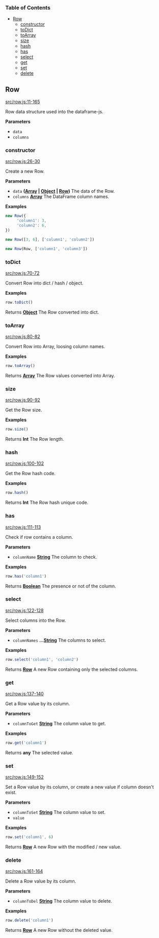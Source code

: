 <!-- Generated by documentation.js. Update this documentation by updating the source code. -->

### Table of Contents

-   [Row](#row)
    -   [constructor](#constructor)
    -   [toDict](#todict)
    -   [toArray](#toarray)
    -   [size](#size)
    -   [hash](#hash)
    -   [has](#has)
    -   [select](#select)
    -   [get](#get)
    -   [set](#set)
    -   [delete](#delete)

## Row

[src/row.js:11-165](https://github.com/Gmousse/dataframe-js/blob/c90b92415af13a1dcaac32d58b5c6b6d91dba27b/src/row.js#L11-L165 "Source code on GitHub")

Row data structure used into the dataframe-js.

**Parameters**

-   `data`  
-   `columns`  

### constructor

[src/row.js:26-30](https://github.com/Gmousse/dataframe-js/blob/c90b92415af13a1dcaac32d58b5c6b6d91dba27b/src/row.js#L26-L30 "Source code on GitHub")

Create a new Row.

**Parameters**

-   `data` **([Array](https://developer.mozilla.org/en-US/docs/Web/JavaScript/Reference/Global_Objects/Array) \| [Object](https://developer.mozilla.org/en-US/docs/Web/JavaScript/Reference/Global_Objects/Object) \| [Row](#row))** The data of the Row.
-   `columns` **[Array](https://developer.mozilla.org/en-US/docs/Web/JavaScript/Reference/Global_Objects/Array)** The DataFrame column names.

**Examples**

```javascript
new Row({
     'column1': 3,
     'column2': 6,
})

new Row([3, 6], ['column1', 'column2'])

new Row(Row, ['column1', 'column3'])
```

### toDict

[src/row.js:70-72](https://github.com/Gmousse/dataframe-js/blob/c90b92415af13a1dcaac32d58b5c6b6d91dba27b/src/row.js#L70-L72 "Source code on GitHub")

Convert Row into dict / hash / object.

**Examples**

```javascript
row.toDict()
```

Returns **[Object](https://developer.mozilla.org/en-US/docs/Web/JavaScript/Reference/Global_Objects/Object)** The Row converted into dict.

### toArray

[src/row.js:80-82](https://github.com/Gmousse/dataframe-js/blob/c90b92415af13a1dcaac32d58b5c6b6d91dba27b/src/row.js#L80-L82 "Source code on GitHub")

Convert Row into Array, loosing column names.

**Examples**

```javascript
row.toArray()
```

Returns **[Array](https://developer.mozilla.org/en-US/docs/Web/JavaScript/Reference/Global_Objects/Array)** The Row values converted into Array.

### size

[src/row.js:90-92](https://github.com/Gmousse/dataframe-js/blob/c90b92415af13a1dcaac32d58b5c6b6d91dba27b/src/row.js#L90-L92 "Source code on GitHub")

Get the Row size.

**Examples**

```javascript
row.size()
```

Returns **Int** The Row length.

### hash

[src/row.js:100-102](https://github.com/Gmousse/dataframe-js/blob/c90b92415af13a1dcaac32d58b5c6b6d91dba27b/src/row.js#L100-L102 "Source code on GitHub")

Get the Row hash code.

**Examples**

```javascript
row.hash()
```

Returns **Int** The Row hash unique code.

### has

[src/row.js:111-113](https://github.com/Gmousse/dataframe-js/blob/c90b92415af13a1dcaac32d58b5c6b6d91dba27b/src/row.js#L111-L113 "Source code on GitHub")

Check if row contains a column.

**Parameters**

-   `columnName` **[String](https://developer.mozilla.org/en-US/docs/Web/JavaScript/Reference/Global_Objects/String)** The column to check.

**Examples**

```javascript
row.has('column1')
```

Returns **[Boolean](https://developer.mozilla.org/en-US/docs/Web/JavaScript/Reference/Global_Objects/Boolean)** The presence or not of the column.

### select

[src/row.js:122-128](https://github.com/Gmousse/dataframe-js/blob/c90b92415af13a1dcaac32d58b5c6b6d91dba27b/src/row.js#L122-L128 "Source code on GitHub")

Select columns into the Row.

**Parameters**

-   `columnNames` **...[String](https://developer.mozilla.org/en-US/docs/Web/JavaScript/Reference/Global_Objects/String)** The columns to select.

**Examples**

```javascript
row.select('column1', 'column2')
```

Returns **[Row](#row)** A new Row containing only the selected columns.

### get

[src/row.js:137-140](https://github.com/Gmousse/dataframe-js/blob/c90b92415af13a1dcaac32d58b5c6b6d91dba27b/src/row.js#L137-L140 "Source code on GitHub")

Get a Row value by its column.

**Parameters**

-   `columnToGet` **[String](https://developer.mozilla.org/en-US/docs/Web/JavaScript/Reference/Global_Objects/String)** The column value to get.

**Examples**

```javascript
row.get('column1')
```

Returns **any** The selected value.

### set

[src/row.js:149-152](https://github.com/Gmousse/dataframe-js/blob/c90b92415af13a1dcaac32d58b5c6b6d91dba27b/src/row.js#L149-L152 "Source code on GitHub")

Set a Row value by its column, or create a new value if column doesn't exist.

**Parameters**

-   `columnToSet` **[String](https://developer.mozilla.org/en-US/docs/Web/JavaScript/Reference/Global_Objects/String)** The column value to set.
-   `value`  

**Examples**

```javascript
row.set('column1', 6)
```

Returns **[Row](#row)** A new Row with the modified / new value.

### delete

[src/row.js:161-164](https://github.com/Gmousse/dataframe-js/blob/c90b92415af13a1dcaac32d58b5c6b6d91dba27b/src/row.js#L161-L164 "Source code on GitHub")

Delete a Row value by its column.

**Parameters**

-   `columnToDel` **[String](https://developer.mozilla.org/en-US/docs/Web/JavaScript/Reference/Global_Objects/String)** The column value to delete.

**Examples**

```javascript
row.delete('column1')
```

Returns **[Row](#row)** A new Row without the deleted value.

